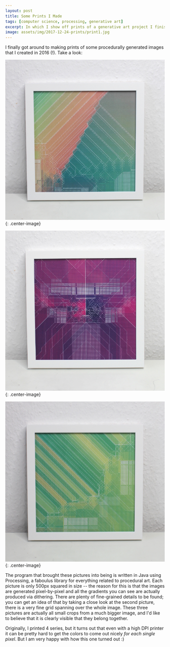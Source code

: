 ```yaml
---
layout: post
title: Some Prints I Made
tags: [computer science, processing, generative art]
excerpt: In which I show off prints of a generative art project I finished in summer 2016.
image: assets/img/2017-12-24-prints/print1.jpg
---
```


I finally got around to making prints of some procedurally generated images that I created in 2016 (!). Take a look:

![Print 1](/img/2017-12-24-prints/print1.jpg){: .center-image}

![Print 2](/img/2017-12-24-prints/print2.jpg){: .center-image}

![Print 3](/img/2017-12-24-prints/print3.jpg){: .center-image}

The program that brought these pictures into being is written in Java using Processing, a faboulus library for everything related to procedural art. Each picture is only 500px squared in size -- the reason for this is that the images are generated pixel-by-pixel and all the gradients you can see are actually produced via dithering. There are plenty of fine-grained details to be found; you can get an idea of that by taking a close look at the second picture, there is a very fine grid spanning over the whole image. These three pictures are actually all small crops from a much bigger image, and I'd like to believe that it is clearly visible that they belong together.

Originally, I printed 4 series, but it turns out that even with a high DPI printer it can be pretty hard to get the colors to come out nicely *for each single pixel*. But I am very happy with how this one turned out :)